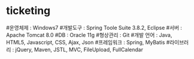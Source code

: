 # ticketing
#운영체제 : Windows7
#개발도구 : Spring Toole Suite 3.8.2, Eclipse
#서버 : Apache Tomcat 8.0
#DB : Oracle 11g
#형상관리 : Git
#개발 언어 : Java, HTML5, Javascript, CSS, Ajax, Json
#프레임워크 : Spring, MyBatis
#라이브러리 : jQuery, Maven, JSTL, MVC, FileUpload, FullCalendar
